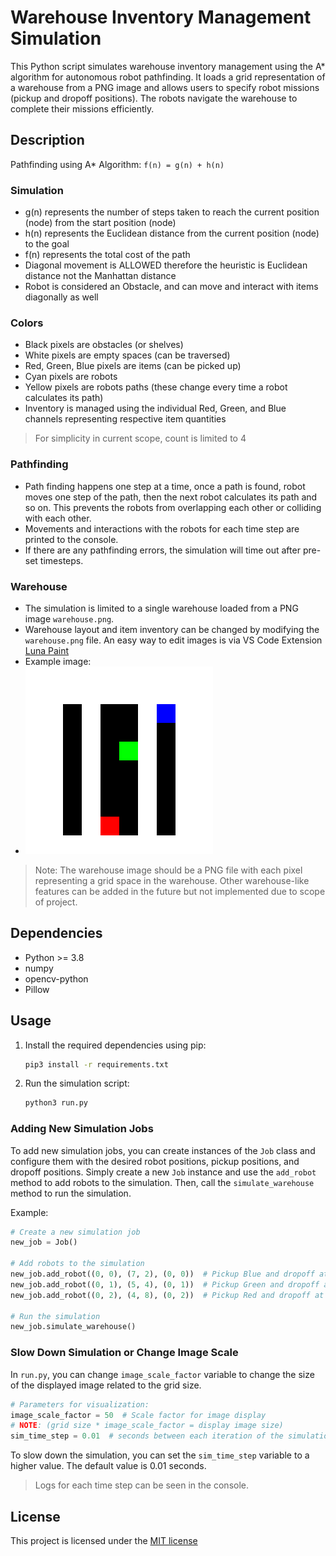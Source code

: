 # Warehouse Inventory Management Simulation

This Python script simulates warehouse inventory management using the A* algorithm for autonomous robot pathfinding. It loads a grid representation of a warehouse from a PNG image and allows users to specify robot missions (pickup and dropoff positions). The robots navigate the warehouse to complete their missions efficiently.

## Description

Pathfinding using A* Algorithm: `f(n) = g(n) + h(n)`

### Simulation

- g(n) represents the number of steps taken to reach the current position (node) from the start position (node)
- h(n) represents the Euclidean distance from the current position (node) to the goal
- f(n) represents the total cost of the path
- Diagonal movement is ALLOWED therefore the heuristic is Euclidean distance not the Manhattan distance
- Robot is considered an Obstacle, and can move and interact with items diagonally as well

### Colors

- Black pixels are obstacles (or shelves)
- White pixels are empty spaces (can be traversed)
- Red, Green, Blue pixels are items (can be picked up)
- Cyan pixels are robots
- Yellow pixels are robots paths (these change every time a robot calculates its path)
- Inventory is managed using the individual Red, Green, and Blue channels representing respective item quantities

> For simplicity in current scope, count is limited to 4

### Pathfinding

- Path finding happens one step at a time, once a path is found, robot moves one step of the path, then the next robot calculates its path and so on. This prevents the robots from overlapping each other or colliding with each other.
- Movements and interactions with the robots for each time step are printed to the console.
- If there are any pathfinding errors, the simulation will time out after pre-set timesteps.

### Warehouse

- The simulation is limited to a single warehouse loaded from a PNG image `warehouse.png`.
- Warehouse layout and item inventory can be changed by modifying the `warehouse.png` file. An easy way to edit images is via VS Code Extension [Luna Paint](https://marketplace.visualstudio.com/items?itemName=Tyriar.luna-paint)
- Example image:
- <!-- markdownlint-disable MD033 -->
  <img src="warehouse_example.png" width="300" height="300" alt="Warehouse Example">
  <!-- markdownlint-disable MD033 -->

> Note: The warehouse image should be a PNG file with each pixel representing a grid space in the warehouse.
> Other warehouse-like features can be added in the future but not implemented due to scope of project.

## Dependencies

- Python >= 3.8
- numpy
- opencv-python
- Pillow

## Usage

1. Install the required dependencies using pip:

   ```bash
   pip3 install -r requirements.txt
   ```

2. Run the simulation script:

   ```bash
   python3 run.py
   ```

### Adding New Simulation Jobs

To add new simulation jobs, you can create instances of the `Job` class and configure them with the desired robot positions, pickup positions, and dropoff positions. Simply create a new `Job` instance and use the `add_robot` method to add robots to the simulation. Then, call the `simulate_warehouse` method to run the simulation.

Example:

```python
# Create a new simulation job
new_job = Job()

# Add robots to the simulation
new_job.add_robot((0, 0), (7, 2), (0, 0))  # Pickup Blue and dropoff at starting position
new_job.add_robot((0, 1), (5, 4), (0, 1))  # Pickup Green and dropoff at starting position
new_job.add_robot((0, 2), (4, 8), (0, 2))  # Pickup Red and dropoff at starting position

# Run the simulation
new_job.simulate_warehouse()
```

### Slow Down Simulation or Change Image Scale

In `run.py`, you can change `image_scale_factor` variable to change the size of the displayed image related to the grid size.

```python
# Parameters for visualization:
image_scale_factor = 50  # Scale factor for image display
# NOTE: (grid size * image_scale_factor = display image size)
sim_time_step = 0.01  # seconds between each iteration of the simulation
```

To slow down the simulation, you can set the `sim_time_step` variable to a higher value. The default value is 0.01 seconds.
> Logs for each time step can be seen in the console.

## License

This project is licensed under the [MIT license](LICENSE)
